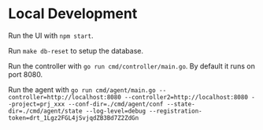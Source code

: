 # Local Development

Run the UI with `npm start`.

Run `make db-reset` to setup the database.

Run the controller with `go run cmd/controller/main.go`. By default it runs on port 8080.

Run the agent with `go run cmd/agent/main.go --controller=http://localhost:8080 --controller2=http://localhost:8080 --project=prj_xxx --conf-dir=./cmd/agent/conf --state-dir=./cmd/agent/state --log-level=debug --registration-token=drt_1Lgz2FGL4jSvjqdZB3Bd7Z2ZdGn`
